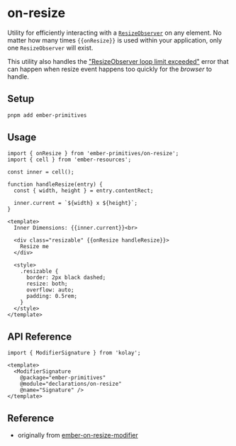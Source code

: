 # on-resize

Utility for efficiently interacting with a [`ResizeObserver`](https://developer.mozilla.org/en-US/docs/Web/API/ResizeObserver) on any element.
No matter how many times `{{onResize}}` is used within your application, only one `ResizeObserver` will exist.

This utility also handles the ["ResizeObserver loop limit exceeded"](https://stackoverflow.com/questions/49384120/resizeobserver-loop-limit-exceeded) error that can happen when resize event happens too quickly for the _browser_ to handle.


## Setup

```bash 
pnpm add ember-primitives
```

## Usage

<div class="featured-demo">

```gjs live preview
import { onResize } from 'ember-primitives/on-resize';
import { cell } from 'ember-resources';

const inner = cell();

function handleResize(entry) {
  const { width, height } = entry.contentRect;

  inner.current = `${width} x ${height}`;
}

<template>
  Inner Dimensions: {{inner.current}}<br>

  <div class="resizable" {{onResize handleResize}}>
    Resize me
  </div>
  
  <style>
    .resizable {
      border: 2px black dashed;
      resize: both;
      overflow: auto;
      padding: 0.5rem;
    }
  </style>
</template>
```

</div>

## API Reference

```gjs live no-shadow
import { ModifierSignature } from 'kolay';

<template>
  <ModifierSignature 
    @package="ember-primitives" 
    @module="declarations/on-resize" 
    @name="Signature" />
</template>
```


## Reference

- originally from [ember-on-resize-modifier](https://github.com/PrecisionNutrition/ember-resize-kitchen-sink/tree/main/packages/ember-on-resize-modifier)
